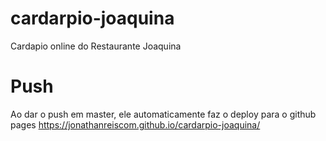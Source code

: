 # cardarpio-joaquina

Cardapio online do Restaurante Joaquina

# Push

Ao dar o push em master, ele automaticamente faz o deploy para o github pages
https://jonathanreiscom.github.io/cardarpio-joaquina/
